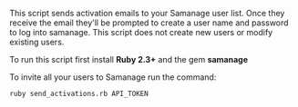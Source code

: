 This script sends activation emails to your Samanage user list.
Once they receive the email they'll be prompted to create a user name and password to log into samanage.
This script does not create new users or modify existing users.


To run this script first install **Ruby 2.3+** and the gem **samanage**

To invite all your users to Samanage run the command:

`ruby send_activations.rb API_TOKEN`
